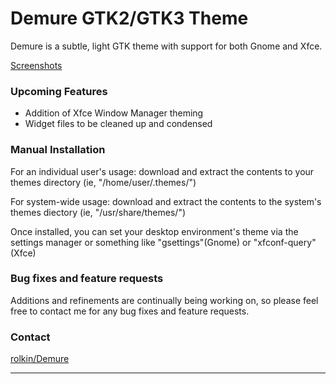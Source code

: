 Demure GTK2/GTK3 Theme
================

Demure is a subtle, light GTK theme with support for both Gnome and Xfce.

[Screenshots](http://imgur.com/a/5EjFr)

### Upcoming Features

- Addition of Xfce Window Manager theming
- Widget files to be cleaned up and condensed

### Manual Installation

For an individual user's usage: download and extract the contents to your themes directory (ie, "/home/user/.themes/")

For system-wide usage: download and extract the contents to the system's themes diectory (ie, "/usr/share/themes/")

Once installed, you can set your desktop environment's theme via the settings manager or something like "gsettings"(Gnome) or "xfconf-query"(Xfce)

### Bug fixes and feature requests

Additions and refinements are continually being working on, so please feel free to contact me for any bug fixes and feature requests.

### Contact

[rolkin/Demure](https://github.com/rolkin/Demure)

-----------
